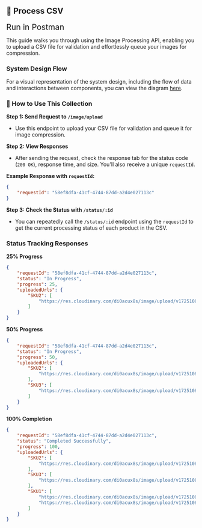 ## 🚀 Process CSV

<a href="https://www.postman.com/test-api-personal/workspace/personal-testing/collection/28617093-4fe4b271-2606-4f98-aaba-abc3aa6342dd?action=share&creator=28617093" target="_blank" style="display: flex; align-items: center; text-decoration: none; color: inherit;">
<!--     <img src="https://cdn.worldvectorlogo.com/logos/postman.svg" alt="Run in Postman" width="50" height="50"> -->
    <span style="font-size: 1.5em; margin-right: 10px;">Run in Postman</span>
</a>



This guide walks you through using the Image Processing API, enabling you to upload a CSV file for validation and effortlessly queue your images for compression.


### System Design Flow

For a visual representation of the system design, including the flow of data and interactions between components, you can view the diagram [here](https://drive.google.com/file/d/1_LjoP7jlBBO_Nci8NCNiZtAwRsFgquhe/view?usp=sharing).


### 🔖 How to Use This Collection

**Step 1: Send Request to `/image/upload`**

- Use this endpoint to upload your CSV file for validation and queue it for image compression.

**Step 2: View Responses**

- After sending the request, check the response tab for the status code (`200 OK`), response time, and size. You'll also receive a unique `requestId`.

**Example Response with `requestId`:**

```json
{
    "requestId": "58ef8dfa-41cf-4744-87dd-a2d4e027113c"
}
```

**Step 3: Check the Status with `/status/:id`**

- You can repeatedly call the `/status/:id` endpoint using the `requestId` to get the current processing status of each product in the CSV.

### Status Tracking Responses

**25% Progress**

```json
{
    "requestId": "58ef8dfa-41cf-4744-87dd-a2d4e027113c",
    "status": "In Progress",
    "progress": 25,
    "uploadedUrls": {
        "SKU2": [
            "https://res.cloudinary.com/di0acux8s/image/upload/v1725108922/mhf2kuqa2xgmd8ybwlx6.jpg"
        ]
    }
}
```

**50% Progress**

```json
{
    "requestId": "58ef8dfa-41cf-4744-87dd-a2d4e027113c",
    "status": "In Progress",
    "progress": 50,
    "uploadedUrls": {
        "SKU2": [
            "https://res.cloudinary.com/di0acux8s/image/upload/v1725108922/mhf2kuqa2xgmd8ybwlx6.jpg"
        ],
        "SKU3": [
            "https://res.cloudinary.com/di0acux8s/image/upload/v1725108923/vgyloexrqswikf6bdtid.jpg"
        ]
    }
}
```

**100% Completion**

```json
{
    "requestId": "58ef8dfa-41cf-4744-87dd-a2d4e027113c",
    "status": "Completed Successfully",
    "progress": 100,
    "uploadedUrls": {
        "SKU2": [
            "https://res.cloudinary.com/di0acux8s/image/upload/v1725108922/mhf2kuqa2xgmd8ybwlx6.jpg"
        ],
        "SKU3": [
            "https://res.cloudinary.com/di0acux8s/image/upload/v1725108923/vgyloexrqswikf6bdtid.jpg"
        ],
        "SKU1": [
            "https://res.cloudinary.com/di0acux8s/image/upload/v1725108919/cqdabpe8bzcdyn8mm150.jpg",
            "https://res.cloudinary.com/di0acux8s/image/upload/v1725108921/ic1kkxbobbpk3mkvjhcn.jpg"
        ]
    }
}
```
